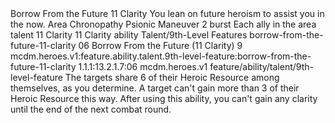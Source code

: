 <ability>
  <name>Borrow From the Future</name>
  <cost>11 Clarity</cost>
  <flavor>You lean on future heroism to assist you in the now.</flavor>
  <keywords>
    <keyword>Area</keyword>
    <keyword>Chronopathy</keyword>
    <keyword>Psionic</keyword>
  </keywords>
  <type>Maneuver</type>
  <distance>2 burst</distance>
  <target>Each ally in the area</target>
  <metadata>
    <class>talent</class>
    <cost>11 Clarity</cost>
    <cost_amount>11</cost_amount>
    <cost_resource>Clarity</cost_resource>
    <feature_type>ability</feature_type>
    <file_dpath>Talent/9th-Level Features</file_dpath>
    <item_id>borrow-from-the-future-11-clarity</item_id>
    <item_index>06</item_index>
    <item_name>Borrow From the Future (11 Clarity)</item_name>
    <level>9</level>
    <scc>mcdm.heroes.v1:feature.ability.talent.9th-level-feature:borrow-from-the-future-11-clarity</scc>
    <scdc>1.1.1:13.2.1.7:06</scdc>
    <source>mcdm.heroes.v1</source>
    <type>feature/ability/talent/9th-level-feature</type>
  </metadata>
  <effects>
    <effect type="mundane">The targets share 6 of their Heroic Resource among themselves, as you determine. A target can&apos;t gain more than 3 of their Heroic Resource this way. After using this ability, you can&apos;t gain any clarity until the end of the next combat round.</effect>
  </effects>
</ability>
